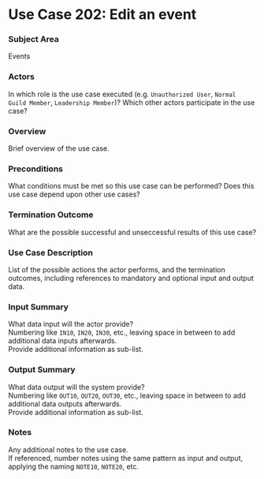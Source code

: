 # Use Case 202: Edit an event

### Subject Area
Events

### Actors
In which role is the use case executed (e.g. `Unauthorized User`, `Normal Guild Member`, `Leadership Member`)?
Which other actors participate in the use case?

### Overview
Brief overview of the use case.

### Preconditions
What conditions must be met so this use case can be performed? Does this use case depend upon other use cases?

### Termination Outcome
What are the possible successful and unseccessful results of this use case?

### Use Case Description
List of the possible actions the actor performs, and the termination outcomes, including references to mandatory and optional input and output data.

### Input Summary
What data input will the actor provide?  
Numbering like `IN10`, `IN20`, `IN30`, etc., leaving space in between to add additional data inputs afterwards.  
Provide additional information as sub-list.

### Output Summary
What data output will the system provide?  
Numbering like `OUT10`, `OUT20`, `OUT30`, etc., leaving space in between to add additional data outputs afterwards.  
Provide additional information as sub-list.

### Notes
Any additional notes to the use case.  
If referenced, number notes using the same pattern as input and output, applying the naming `NOTE10`, `NOTE20`, etc.